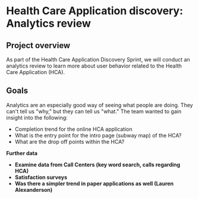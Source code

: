#  Health Care Application discovery: Analytics review

## Project overview

As part of the Health Care Application Discovery Sprint, we will conduct an analytics review to learn more about user behavior related to the Health Care Application (HCA). 

## Goals

Analytics are an especially good way of seeing what people are doing. They can't tell us "why," but they can tell us "what." The team wanted to gain insight into the following:

- Completion trend for the online HCA application  
- What is the entry point for the intro page (subway map) of the HCA?
- What are the drop off points within the HCA?

**Further data**
- **Examine data from Call Centers (key word search, calls regarding HCA)**
- **Satisfaction surveys**
- **Was there a simpler trend in paper applications as well (Lauren Alexanderson)**
